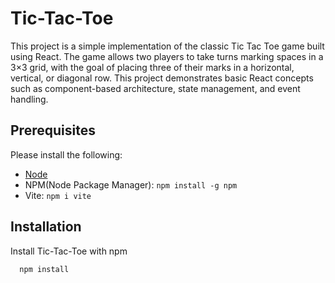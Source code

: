 
# Tic-Tac-Toe

This project is a simple implementation of the classic Tic Tac Toe game built using React. The game allows two players to take turns marking spaces in a 3×3 grid, with the goal of placing three of their marks in a horizontal, vertical, or diagonal row. This project demonstrates basic React concepts such as component-based architecture, state management, and event handling.



## Prerequisites

Please install the following: 

- [Node](https://nodejs.org/en/download/package-manager)
- NPM(Node Package Manager): `npm install -g npm`
- Vite: `npm i vite`

## Installation

Install Tic-Tac-Toe with npm

```bash
  npm install
```
    